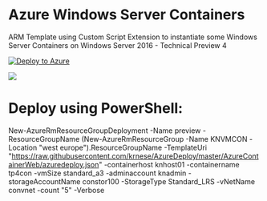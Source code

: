 # Azure Windows Server Containers 
ARM Template using Custom Script Extension to instantiate some Windows Server Containers on Windows Server 2016 - Technical Preview 4


[![Deploy to Azure](http://azuredeploy.net/deploybutton.png)](https://portal.azure.com/#create/Microsoft.Template/uri/https%3A%2F%2Fraw.githubusercontent.com%2FClaustn%2FAzureDeploy%2Fmaster%2FAzureContainerWeb%2Fazuredeploy.json) 

<a href="http://armviz.io/#/?load=https://raw.githubusercontent.com/Claustn/AzureDeploy/master/AzureContainerWeb/azuredeploy.json" target="_blank">
    <img src="http://armviz.io/visualizebutton.png"/>
</a>

# Deploy using PowerShell:


New-AzureRmResourceGroupDeployment -Name preview -ResourceGroupName (New-AzureRmResourceGroup -Name KNVMCON -Location "west europe").ResourceGroupName -TemplateUri "https://raw.githubusercontent.com/krnese/AzureDeploy/master/AzureContainerWeb/azuredeploy.json" -containerhost knhost01 -containername tp4con -vmSize standard_a3 -adminaccount knadmin -storageAccountName constor100 -StorageType Standard_LRS -vNetName convnet -count "5" -Verbose
